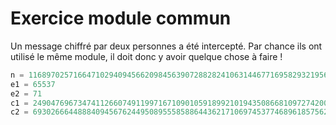 # Exercice module commun

Un message chiffré par deux personnes a été intercepté. Par chance ils ont utilisé le même module, il doit donc y avoir quelque chose à faire !

```py
n = 116897025716647102940945662098456390728828241063144677169582932195613653047805103554228029419422974925805423635286644393027042722183225900877783311211425429661359715815043219035473542134916543122669610265438174234545531630110868740559632325930019749695413732866076349615989986603251318166632236404498062270459
e1 = 65537
e2 = 71
c1 = 2490476967347411266074911997167109010591899210194350866810972742009711295099163337410639997279434176891095360474920995361207238752104804073828940599130806982058674647850173805519185281400104939873556481230439089178683062536688827799219839278765610745073935803236946888227503924098134728703490306007612671522
c2 = 69302666448884094567624495089555858864436217106974537746896185756237506639674802992133590515125667832181117720821861745654862740883939872280770308489557370433787421206813444214851857585163890870071838663211282676618019015953441635951367722095177154450367705331088120609408805652990403372891727113510856732568
```